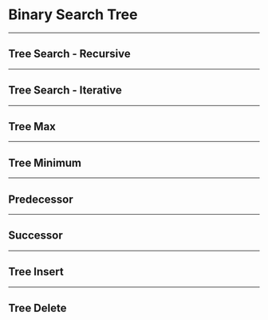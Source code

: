 # Binary Search Tree

---

## Tree Search - Recursive

---

## Tree Search - Iterative

---

## Tree Max

---

## Tree Minimum

---

## Predecessor

---

## Successor

---

## Tree Insert

---

## Tree Delete